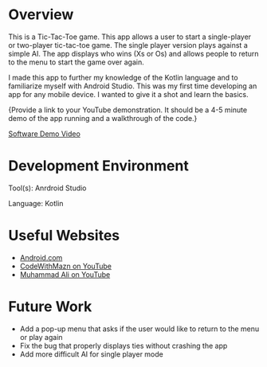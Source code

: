 # Overview

This is a Tic-Tac-Toe game. This app allows a user to start a single-player or two-player tic-tac-toe game. The single player version plays against a simple AI. The app displays who wins (Xs or Os) and allows people to return to the menu to start the game over again.

I made this app to further my knowledge of the Kotlin language and to familiarize myself with Android Studio. This was my first time developing an app for any mobile device. I wanted to give it a shot and learn the basics.

{Provide a link to your YouTube demonstration.  It should be a 4-5 minute demo of the app running and a walkthrough of the code.}

[Software Demo Video](http://youtube.link.goes.here)

# Development Environment

Tool(s): Anrdroid Studio

Language: Kotlin

# Useful Websites

* [Android.com](https://developer.android.com/training/basics/firstapp)
* [CodeWithMazn on YouTube](https://www.youtube.com/channel/UCkNr5O7Jbc2cbmkzyP2dEzA)
* [Muhammad Ali on YouTube](https://www.youtube.com/channel/UCYcF7wY9EtPXiQ5P19HLNKg)

# Future Work

* Add a pop-up menu that asks if the user would like to return to the menu or play again
* Fix the bug that properly displays ties without crashing the app
* Add more difficult AI for single player mode
